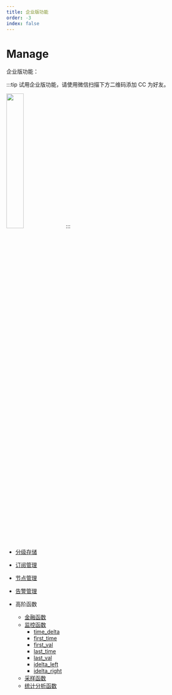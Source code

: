 ```yaml
---
title: 企业版功能
order: -3
index: false
---
```


# Manage

企业版功能：

:::tip
试用企业版功能，请使用微信扫描下方二维码添加 CC 为好友。

<img src="https://dl.cnosdb.com/contact/u.jpg" style="width: 30%;height: 30%">
:::

- [分级存储](../manage/tiered_storage.md)

- [订阅管理](../manage/subscriptions.md)

- [节点管理](../manage/node_manage.md)

- [告警管理](../manage/alarm_manage.md)

- 高阶函数
    * [金融函数](../reference/sql.md#candlestick-agg)
    * [监控函数](../reference/sql.md#gauge-agg)
        - [time_delta](../reference/sql.md#time-delta)
        - [first_time](../reference/sql.md#first-time)
        - [first_val](../reference/sql.md#first-val)
        - [last_time](../reference/sql.md#last-time)
        - [last_val](../reference/sql.md#last-val)
        - [idelta_left](../reference/sql.md#idelta-left)
        - [idelta_right](../reference/sql.md#idelta-right)
    * [采样函数](../reference/sql.md#asap-smooth)
    * [统计分析函数](../reference/sql.md#stats-agg)